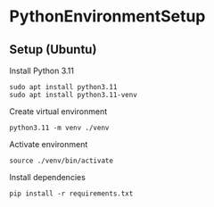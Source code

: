 # PythonEnvironmentSetup

## Setup (Ubuntu)
Install Python 3.11

```shell
sudo apt install python3.11
sudo apt install python3.11-venv
```

Create virtual environment 

```shell
python3.11 -m venv ./venv
```

Activate environment

```shell
source ./venv/bin/activate
```

Install dependencies 

```shell
pip install -r requirements.txt
```
